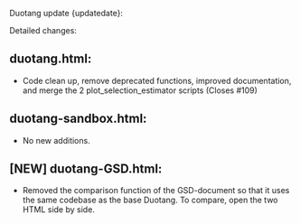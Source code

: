 Duotang update {updatedate}:  

Detailed changes:
## duotang.html:
* Code clean up, remove deprecated functions, improved documentation, and merge the 2 plot_selection_estimator scripts (Closes #109)

## duotang-sandbox.html:
* No new additions.

## [NEW] duotang-GSD.html:
* Removed the comparison function of the GSD-document so that it uses the same codebase as the base Duotang. To compare, open the two HTML side by side. 
